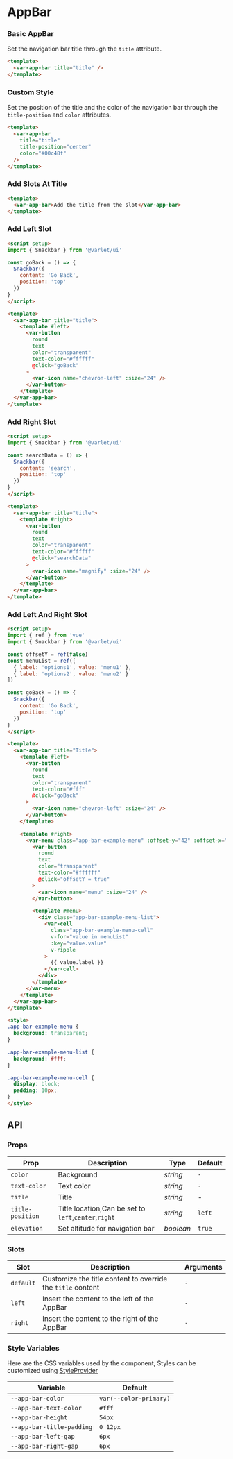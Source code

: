 # AppBar

### Basic AppBar

Set the navigation bar title through the `title` attribute.

```html
<template>
  <var-app-bar title="title" />
</template>
```

### Custom Style

Set the position of the title and the color of the navigation bar through the `title-position` and `color` attributes.

```html
<template>
  <var-app-bar
    title="title"
    title-position="center"
    color="#00c48f"
  />
</template>
```

### Add Slots At Title

```html
<template>
  <var-app-bar>Add the title from the slot</var-app-bar>
</template>
```

### Add Left Slot

```html
<script setup>
import { Snackbar } from '@varlet/ui'

const goBack = () => {
  Snackbar({
    content: 'Go Back',
    position: 'top'
  })
}
</script>

<template>
  <var-app-bar title="title">
    <template #left>
      <var-button
        round
        text
        color="transparent"
        text-color="#ffffff"
        @click="goBack"
      >
        <var-icon name="chevron-left" :size="24" />
      </var-button>
    </template>
  </var-app-bar>
</template>
```

### Add Right Slot

```html
<script setup>
import { Snackbar } from '@varlet/ui'

const searchData = () => {
  Snackbar({
    content: 'search',
    position: 'top'
  })
}
</script>

<template>
  <var-app-bar title="title">
    <template #right>
      <var-button
        round
        text
        color="transparent"
        text-color="#ffffff"
        @click="searchData"
      >
        <var-icon name="magnify" :size="24" />
      </var-button>
    </template>
  </var-app-bar>
</template>
```

### Add Left And Right Slot

```html
<script setup>
import { ref } from 'vue'
import { Snackbar } from '@varlet/ui'

const offsetY = ref(false)
const menuList = ref([
  { label: 'options1', value: 'menu1' },
  { label: 'options2', value: 'menu2' }
])

const goBack = () => {
  Snackbar({
    content: 'Go Back',
    position: 'top'
  })
}
</script>

<template>
  <var-app-bar title="Title">
    <template #left>
      <var-button
        round
        text
        color="transparent"
        text-color="#fff"
        @click="goBack"
      >
        <var-icon name="chevron-left" :size="24" />
      </var-button>
    </template>

    <template #right>
      <var-menu class="app-bar-example-menu" :offset-y="42" :offset-x="-20" v-model:show="offsetY">
        <var-button
          round
          text
          color="transparent"
          text-color="#ffffff"
          @click="offsetY = true"
        >
          <var-icon name="menu" :size="24" />
        </var-button>

        <template #menu>
          <div class="app-bar-example-menu-list">
            <var-cell
              class="app-bar-example-menu-cell"
              v-for="value in menuList"
              :key="value.value"
              v-ripple
            >
              {{ value.label }}
            </var-cell>
          </div>
        </template>
      </var-menu>
    </template>
  </var-app-bar>
</template>

<style>
.app-bar-example-menu {   
  background: transparent; 
}

.app-bar-example-menu-list {
  background: #fff;
}

.app-bar-example-menu-cell {
  display: block;
  padding: 10px;
}
</style>
```

## API

### Props

| Prop | Description | Type | Default |
| --- | --- | --- | --- |
| `color` | Background | _string_ | `-` |
| `text-color` | Text color  | _string_ | `-` |
| `title` | Title | _string_ | - |
| `title-position` | Title location,Can be set to `left`,`center`,`right` | _string_ | `left` |
| `elevation` | Set altitude for navigation bar | _boolean_ | `true` |

### Slots

| Slot | Description | Arguments |
| --- | --- | --- |
| `default` | Customize the title content to override the `title` content | `-` |
| `left` | Insert the content to the left of the AppBar | `-` |
| `right` | Insert the content to the right of the AppBar | `-` |

### Style Variables
Here are the CSS variables used by the component, Styles can be customized using [StyleProvider](#/en-US/style-provider)

| Variable | Default |
| --- | --- |
| `--app-bar-color` | `var(--color-primary)` |
| `--app-bar-text-color` | `#fff` |
| `--app-bar-height` | `54px` |
| `--app-bar-title-padding` | `0 12px` |
| `--app-bar-left-gap` | `6px` |
| `--app-bar-right-gap` | `6px` |

